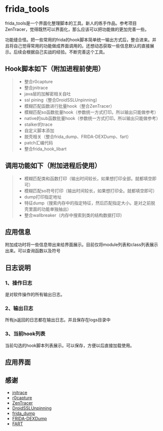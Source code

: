 # frida_tools

frida_tools是一个界面化整理脚本的工具。新人的练手作品。参考项目ZenTracer，觉得既然可以界面化，那么应该可以把功能做的更加完善一些。

功能缝合怪。把一些常用的frida的hook脚本简单统一输出方式后，整合进来。并且将自己觉得常用的功能做成界面调用的。还想动态获取一些信息默认的直接展示。后续会根据自己实战的经验。不断完善这个工具。

##  Hook脚本如下（附加进程前使用）

> * 整合r0capture
> * 整合jnitrace
> * java层的加解密相关自吐
> * ssl pining（整合DroidSSLUnpinning）
> * 模糊匹配函数进行批量hook（整合ZenTracer）
> * 模糊匹配so函数批量hook（参数统一方式打印。所以输出只能做参考）
> * native的sub函数批量hook（参数统一方式打印。所以输出只能做参考）
> * stalker的trace
> * 自定义脚本添加
> * 脱壳相关（整合frida_dump、FRIDA-DEXDump、fart）
> * patch汇编代码
> * 整合frida_hook_libart

## 调用功能如下（附加进程后使用）

> * 模糊匹配类和函数打印（输出时间较长，如果想打印全部。就都填空即可）
> * 模糊匹配so符号打印（输出时间较长，如果想打印全。就都填空即可）
> * dump打印指定地址
> * 特征dump（搜索内存中的指定特征，然后匹配指定大小。是对之前脱壳里面的功能单独抽出）
> * 整合wallbreaker（内存中搜索到类的结构数据打印）

## 应用信息

附加成功时将一些信息带出来给界面展示。目前仅将module列表和class列表展示出来。可以查询函数以及符号

## 日志说明

### 1、操作日志

是对软件操作的所有输出日志。

### 2、输出日志

所有js返回的日志都在输出日志。并且保存在logs目录中

### 3、当前hook列表

当前勾选的hook脚本列表展示。可以保存，方便以后直接加载使用。



## 应用界面





## 感谢

* [jnitrace](https://github.com/chame1eon/jnitrace)
* [r0capture](https://github.com/r0ysue/r0capture)
* [ZenTracer](https://github.com/hluwa/ZenTracer)
* [DroidSSLUnpinning](https://github.com/WooyunDota/DroidSSLUnpinning)
* [frida_dump](https://github.com/lasting-yang/frida_dump)
* [FRIDA-DEXDump](https://github.com/hluwa/FRIDA-DEXDump)
* [FART](https://github.com/hanbinglengyue/FART)

